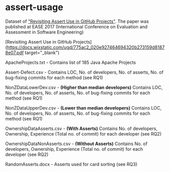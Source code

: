 # assert-usage
Dataset of <a href="https://docs.wixstatic.com/ugd/775ac2_020e927464694320b273159d81878e07.pdf" target="_blank">"Revisiting Assert Use in GitHub Projects"</a>. The paper was published at EASE 2017  (International Conference on Evaluation and Assessment in Software Engineering) 

[Revisiting Assert Use in GitHub Projects](https://docs.wixstatic.com/ugd/775ac2_020e927464694320b273159d81878e07.pdf target="_blank")

ApacheProjects.txt - Contains list of 185 Java Apache Projects

Assert-Defect.csv -  Contains LOC, No. of developers, No. of asserts, No. of bug-fixing commits for each method (see RQ1)

NonZDataLowerDev.csv - **(Higher than median developers)** Contains LOC, No. of developers, No. of asserts, No. of bug-fixing commits for each method (see RQ1)

NonZDataUpperDev.csv - **(Lower than median developers)** Contains LOC, No. of developers, No. of asserts, No. of bug-fixing commits for each method (see RQ1)

OwnershipDataAsserts.csv - **(With Asserts)** Contains No. of developers, Ownership, Experience (Total no. of commit) for each developer (see RQ2)

OwnershipDataNonAsserts.csv - **(Without Asserts)** Contains No. of developers, Ownership, Experience (Total no. of commit) for each developer (see RQ2)

RandomAsserts.docx - Asserts used for card sorting (see RQ3)